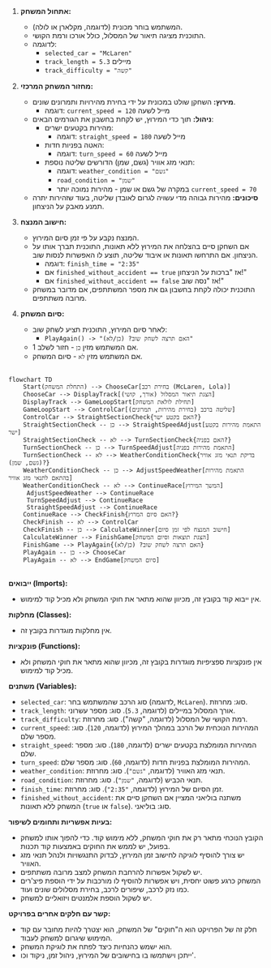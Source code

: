 ## <algorithm>

1. **אתחול המשחק:**
   - המשתמש בוחר מכונית (לדוגמה, מקלארן או לולה).
   - התוכנית מציגה תיאור של המסלול, כולל אורכו ורמת הקושי.
   - לדוגמה:
     - `selected_car = "McLaren"`
     - `track_length = 5.3` מיילים
     - `track_difficulty = "קשה"`

2. **מחזור המשחק המרכזי:**
   - **מירוץ:** השחקן שולט במכונית על ידי בחירת מהירויות ותמרונים שונים.
     - דוגמה: `current_speed = 120` מייל לשעה
   - **ניהול:** תוך כדי המירוץ, יש לקחת בחשבון את הגורמים הבאים:
     - מהירות בקטעים ישרים:
       - דוגמה: `straight_speed = 180` מייל לשעה
     - האטה בפניות חדות:
       - דוגמה: `turn_speed = 60` מייל לשעה
     - תנאי מזג אוויר (גשם, שמן) הדורשים שליטה נוספת:
       - דוגמה: `weather_condition = "גשם"`
       - `road_condition = "שמן"`
       - במקרה של גשם או שמן - מהירות נמוכה יותר
         `current_speed = 70`
   - **סיכונים:** מהירות גבוהה מדי עשויה לגרום לאובדן שליטה, בעוד שזהירות יתרה תמנע מאבק על הניצחון.

3. **חישוב המנצח:**
   - המנצח נקבע על פי זמן סיום המירוץ.
   - אם השחקן סיים בהצלחה את המירוץ ללא תאונות, התוכנית תברך אותו על הניצחון. אם התרחשו תאונות או איבוד שליטה, תוצע לו האפשרות לנסות שוב.
     - דוגמה: `finish_time = "2:35"`
     - אם `finished_without_accident == true` אז "ברכות על הניצחון!"
     - אם `finished_without_accident == false` אז "נסה שוב!"
   - התוכנית יכולה לקחת בחשבון גם את מספר המשתתפים, אם מדובר במשחק מרובה משתתפים.

4. **סיום המשחק:**
   - לאחר סיום המירוץ, התוכנית תציע לשחק שוב:
     -  `PlayAgain() -> "האם תרצה לשחק שוב? (כן/לא)"`
   -  אם המשתמש מזין `כן` - חזור לשלב 1.
   -  אם המשתמש מזין `לא` - סיום המשחק.

## <mermaid>

```mermaid
flowchart TD
    Start(התחלת המשחק) --> ChooseCar[בחירת רכב (McLaren, Lola)]
    ChooseCar --> DisplayTrack[הצגת תיאור המסלול (אורך, קושי)]
    DisplayTrack --> GameLoopStart[תחילת לולאת המשחק]
    GameLoopStart --> ControlCar[שליטה ברכב (בחירת מהירות, תמרונים)]
    ControlCar --> StraightSectionCheck{האם בקטע ישר?}
    StraightSectionCheck -- כן --> StraightSpeedAdjust[התאמת מהירות בקטע ישר]
    StraightSectionCheck -- לא --> TurnSectionCheck{האם בפניה?}
    TurnSectionCheck -- כן --> TurnSpeedAdjust[התאמת מהירות בפניה]
    TurnSectionCheck -- לא --> WeatherConditionCheck{בדיקת תנאי מזג אוויר (גשם, שמן)?}
    WeatherConditionCheck -- כן --> AdjustSpeedWeather[התאמת מהירות בהתאם לתנאי מזג אוויר]
    WeatherConditionCheck -- לא --> ContinueRace[המשך המירוץ]
     AdjustSpeedWeather --> ContinueRace
     TurnSpeedAdjust --> ContinueRace
     StraightSpeedAdjust --> ContinueRace
    ContinueRace --> CheckFinish{האם סיום המרוץ?}
    CheckFinish -- לא --> ControlCar
    CheckFinish -- כן --> CalculateWinner[חישוב המנצח לפי זמן סיום]
    CalculateWinner --> FinishGame[הצגת תוצאות וסיום המשחק]
    FinishGame --> PlayAgain{האם תרצה לשחק שוב? (כן/לא)}
    PlayAgain -- כן --> ChooseCar
    PlayAgain -- לא --> EndGame[סיום המשחק]
```

## <explanation>

**ייבואים (Imports):**

*   אין ייבוא קוד בקובץ זה, מכיוון שהוא מתאר את חוקי המשחק ולא מכיל קוד למימוש.

**מחלקות (Classes):**

*   אין מחלקות מוגדרות בקובץ זה.

**פונקציות (Functions):**

*   אין פונקציות ספציפיות מוגדרות בקובץ זה, מכיוון שהוא מתאר את חוקי המשחק ולא מכיל קוד למימוש.

**משתנים (Variables):**

*   `selected_car`: סוג הרכב שהמשתמש בחר (לדוגמה, `McLaren`). סוג: מחרוזת.
*   `track_length`: אורך המסלול במיילים (לדוגמה, `5.3`). סוג: מספר עשרוני.
*   `track_difficulty`: רמת הקושי של המסלול (לדוגמה, "קשה"). סוג: מחרוזת.
*   `current_speed`: המהירות הנוכחית של הרכב במהלך המירוץ (לדוגמה, `120`). סוג: מספר שלם.
*   `straight_speed`: המהירות המומלצת בקטעים ישרים (לדוגמה, `180`). סוג: מספר שלם.
*   `turn_speed`: המהירות המומלצת בפניות חדות (לדוגמה, `60`). סוג: מספר שלם.
*   `weather_condition`: תנאי מזג האוויר (לדוגמה, `"גשם"`). סוג: מחרוזת.
*   `road_condition`: תנאי הכביש (לדוגמה, `"שמן"`). סוג: מחרוזת.
*   `finish_time`: זמן הסיום של המירוץ (לדוגמה, `"2:35"`). סוג: מחרוזת.
*   `finished_without_accident`: משתנה בוליאני המציין אם השחקן סיים את המשחק ללא תאונות (`true` או `false`). סוג: בוליאני.

**בעיות אפשריות ותחומים לשיפור:**

*   הקובץ הנוכחי מתאר רק את חוקי המשחק, ללא מימוש קוד. כדי להפוך אותו למשחק בפועל, יש לממש את החוקים באמצעות קוד תכנות.
*   יש צורך להוסיף לוגיקה לחישוב זמן המירוץ, לבדוק התנגשויות ולנהל תנאי מזג האוויר.
*   יש לשקול אפשרות להרחבת המשחק למצב מרובה משתתפים.
*   המשחק כרגע פשוט יחסית, ויש אפשרות להוסיף לו מורכבות על ידי הוספת פיצ'רים כמו נזק לרכב, שיפורים לרכב, בחירת מסלולים שונים ועוד.
*   יש לשקול הוספת אלמנטים ויזואליים למשחק.

**קשר עם חלקים אחרים בפרויקט:**

*   חלק זה של הפרויקט הוא ה"חוקים" של המשחק, הוא יצטרך להיות מחובר עם קוד המימוש שיגרום למשחק לעבוד.
*   הוא ישמש כהנחיות כיצד לפתח את לוגיקת המשחק.
*   ייתכן וישתמשו בו בחישובים של המירוץ, ניהול זמן, ניקוד וכו'.